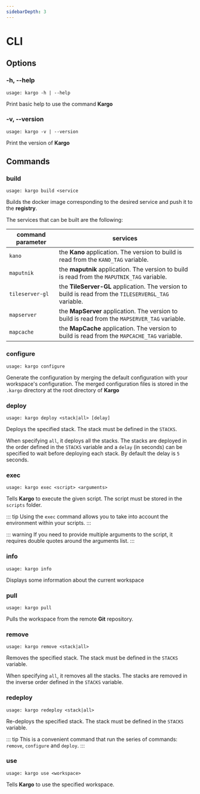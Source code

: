 ```yaml
---
sidebarDepth: 3
---
```


# CLI

## Options

### -h, --help

`usage: kargo -h | --help`

Print basic help to use the command **Kargo**

### -v, --version

`usage: kargo -v | --version`

Print the version of **Kargo**

## Commands

### build

`usage: kargo build <service`

Builds the docker image corresponding to the desired service and push it to the **registry**. 

The services that can be built are the following:

| command parameter | services |
| --- | --- |
| `kano` | the **Kano** application. The version to build is read from the `KANO_TAG` variable. |
| `maputnik` | the **maputnik** application. The version to build is read from the `MAPUTNIK_TAG` variable. |
| `tileserver-gl` | the **TileServer-GL** application. The version to build is read from the `TILESERVERGL_TAG` variable. |
| `mapserver` | the **MapServer** application. The version to build is read from the `MAPSERVER_TAG` variable. |
| `mapcache` | the **MapCache** application. The version to build is read from the `MAPCACHE_TAG` variable. |

### configure

`usage: kargo configure`

Generate the configuration by merging the default configuration with your workspace's configuration. The merged configuration files is stored in the `.kargo` directory at the root directory of **Kargo**

### deploy

`usage: kargo deploy <stack|all> [delay]`

Deploys the specified stack. The stack must be defined in the `STACKS`.

When specifying `all`, it deploys all the stacks. The stacks are deployed in the order defined in the `STACKS` variable and a `delay` (in seconds) can be specified to wait before deploying each stack. By default the delay is `5` seconds.

### exec

`usage: kargo exec <script> <arguments>`

Tells **Kargo** to execute the given script. The script must be stored in the `scripts` folder. 

::: tip
Using the `exec` command allows you to take into account the environment within your scripts.
:::

::: warning
If you need to provide multiple arguments to the script, it requires double quotes around the arguments list.
:::

### info

`usage: kargo info`

Displays some information about the current workspace

### pull

`usage: kargo pull`

Pulls the workspace from the remote **Git** repository.

### remove

`usage: kargo remove <stack|all>`

Removes the specified stack. The stack must be defined in the `STACKS` variable.

When specifying `all`, it removes all the stacks. The stacks are removed in the inverse order defined in the `STACKS` variable.

### redeploy

`usage: kargo redeploy <stack|all>`

Re-deploys the specified stack. The stack must be defined in the `STACKS` variable.

::: tip
This is a convenient command that run the series of commands: `remove`, `configure` and `deploy`.
:::

### use

`usage: kargo use <workspace>`

Tells **Kargo** to use the specified workspace.

